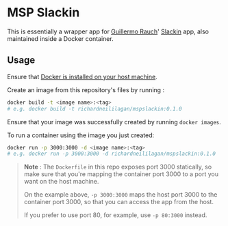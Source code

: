 MSP Slackin
===========

This is essentially a wrapper app for [Guillermo Rauch](https://github.com/rauchg)'
[Slackin](https://github.com/rauchg/slackin) app, also maintained inside
a Docker container.

## Usage

Ensure that [Docker is installed on your host machine](https://docs.docker.com/installation/).

Create an image from this repository's files by running :

```bash
docker build -t <image name>:<tag>
# e.g. docker build -t richardneililagan/mspslackin:0.1.0
```

Ensure that your image was successfully created by running `docker images`.

To run a container using the image you just created:

```bash
docker run -p 3000:3000 -d <image name>:<tag>
# e.g. docker run -p 3000:3000 -d richardneililagan/mspslackin:0.1.0
```

> **Note** : The `Dockerfile` in this repo exposes port 3000 statically, 
> so make sure that you're mapping the container port 3000 to a port you
> want on the host machine.
>
> On the example above, `-p 3000:3000` maps the host port 3000 to the 
> container port 3000, so that you can access the app from the host.
>
> If you prefer to use port 80, for example, use `-p 80:3000` instead.
